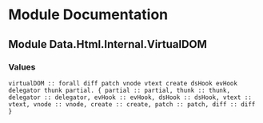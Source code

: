 # Module Documentation

## Module Data.Html.Internal.VirtualDOM

### Values

    virtualDOM :: forall diff patch vnode vtext create dsHook evHook delegator thunk partial. { partial :: partial, thunk :: thunk, delegator :: delegator, evHook :: evHook, dsHook :: dsHook, vtext :: vtext, vnode :: vnode, create :: create, patch :: patch, diff :: diff }



